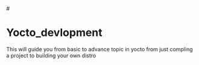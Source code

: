 #<h1 style="align:center"> Yocto_devlopment </h1>
This will guide you from basic to advance topic in yocto from just compling a project to building your own distro

